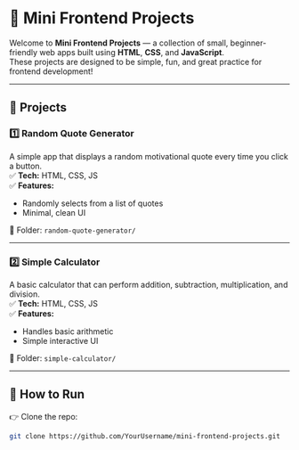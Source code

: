 # 🌟 Mini Frontend Projects

Welcome to **Mini Frontend Projects** — a collection of small, beginner-friendly web apps built using **HTML**, **CSS**, and **JavaScript**.  
These projects are designed to be simple, fun, and great practice for frontend development!  

---

## 📂 Projects

### 1️⃣ Random Quote Generator
A simple app that displays a random motivational quote every time you click a button.  
✅ **Tech:** HTML, CSS, JS  
✅ **Features:**  
- Randomly selects from a list of quotes  
- Minimal, clean UI  

📂 Folder: `random-quote-generator/`

---

### 2️⃣ Simple Calculator
A basic calculator that can perform addition, subtraction, multiplication, and division.  
✅ **Tech:** HTML, CSS, JS  
✅ **Features:**  
- Handles basic arithmetic  
- Simple interactive UI  

📂 Folder: `simple-calculator/`

---

## 🚀 How to Run
👉 Clone the repo:
```bash
git clone https://github.com/YourUsername/mini-frontend-projects.git

